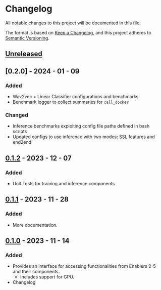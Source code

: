 # Changelog

All notable changes to this project will be documented in this file.

The format is based on [Keep a Changelog](https://keepachangelog.com/en/1.0.0/),
and this project adheres to [Semantic Versioning](https://semver.org/spec/v2.0.0.html).

## [Unreleased]

## [0.2.0] - 2024 - 01 - 09
### Added

- Wav2vec + Linear Classifier configurations and benchmarks
- Benchmark logger to collect summaries for `call_docker`

### Changed

- Inference benchmarks exploiting config file paths defined in bash scripts
- Updated configs to use inference with two modes: SSL features and end2end

## [0.1.2] - 2023 - 12 - 07

### Added

- Unit Tests for training and inference components.

## [0.1.1] - 2023 - 11 - 28

### Added

- More documentation.

## [0.1.0] - 2023 - 11 - 14

### Added

- Provides an interface for accessing functionalities from Enablers 2-5 and their components.
    - Includes support for GPU.
- Changelog

<!-- 
Example of Categories to use in each release

### Added
- Just an example of how to use changelog.

### Changed
- Just an example of how to use changelog.

### Fixed
- Just an example of how to use changelog.

### Removed
- Just an example of how to use changelog.

### Deprecated
- Just an example of how to use changelog. -->


[unreleased]: https://github.com/um-xr2learn-enablers/XR2Learn-Inference/compare/v0.1.0...master

[0.1.0]: https://github.com/um-xr2learn-enablers/XR2Learn-CLI/releases/tag/v0.1.0

[0.1.1]: https://github.com/um-xr2learn-enablers/XR2Learn-CLI/releases/tag/v0.1.1

[0.1.2]: https://github.com/um-xr2learn-enablers/XR2Learn-CLI/releases/tag/v0.1.2